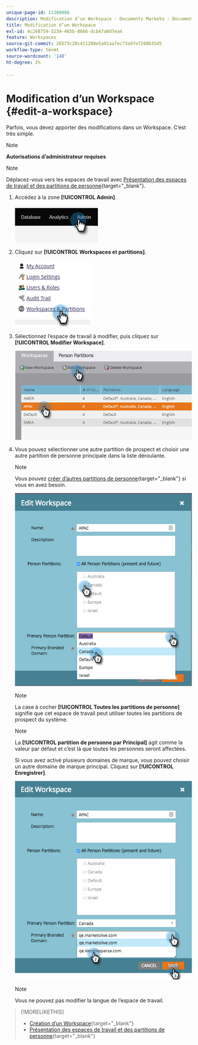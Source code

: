 ```yaml
---
unique-page-id: 11380986
description: Modification d’un Workspace - Documents Marketo - Documentation du produit
title: Modification d’un Workspace
exl-id: 4c268759-5234-465b-8666-dcb47a0d7ea4
feature: Workspaces
source-git-commit: 26573c20c411208e5a01aa7ec73a97e7208b35d5
workflow-type: tm+mt
source-wordcount: '148'
ht-degree: 2%

---
```


# Modification d’un Workspace {#edit-a-workspace}

Parfois, vous devez apporter des modifications dans un Workspace. C’est très simple.

>[!NOTE]
>
>**Autorisations d’administrateur requises**

>[!NOTE]
>
>Déplacez-vous vers les espaces de travail avec [Présentation des espaces de travail et des partitions de personne](/help/marketo/product-docs/administration/workspaces-and-person-partitions/understanding-workspaces-and-person-partitions.md){target="_blank"}.

1. Accédez à la zone **[!UICONTROL Admin]**.

   ![](assets/edit-a-workspace-1.png)

1. Cliquez sur **[!UICONTROL Workspaces et partitions]**.

   ![](assets/edit-a-workspace-2.png)

1. Sélectionnez l’espace de travail à modifier, puis cliquez sur **[!UICONTROL Modifier Workspace]**.

   ![](assets/edit-a-workspace-3.png)

1. Vous pouvez sélectionner une autre partition de prospect et choisir une autre partition de personne principale dans la liste déroulante.

   >[!NOTE]
   >
   >Vous pouvez [créer d’autres partitions de personne](/help/marketo/product-docs/administration/workspaces-and-person-partitions/create-a-person-partition.md){target="_blank"} si vous en avez besoin.

   ![](assets/edit-a-workspace-4.png)

   >[!NOTE]
   >
   >La case à cocher **[!UICONTROL Toutes les partitions de personne]** signifie que cet espace de travail peut utiliser toutes les partitions de prospect du système.

   >[!NOTE]
   >
   >La **[!UICONTROL partition de personne par Principal]** agit comme la valeur par défaut et c’est là que toutes les personnes seront affectées.

   Si vous avez activé plusieurs domaines de marque, vous pouvez choisir un autre domaine de marque principal. Cliquez sur **[!UICONTROL Enregistrer]**.

   ![](assets/edit-a-workspace-5.png)

   >[!NOTE]
   >
   >Vous ne pouvez pas modifier la langue de l’espace de travail.

>[!MORELIKETHIS]
>
>* [Création d’un Workspace](/help/marketo/product-docs/administration/workspaces-and-person-partitions/create-a-new-workspace.md){target="_blank"}
>* [Présentation des espaces de travail et des partitions de personne](/help/marketo/product-docs/administration/workspaces-and-person-partitions/understanding-workspaces-and-person-partitions.md){target="_blank"}
